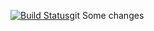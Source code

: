 [![Build Status](https://travis-ci.com/DarkoRockk/job4j_threads.svg?branch=master)](https://travis-ci.com/DarkoRockk/job4j_threads)git 
Some changes